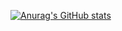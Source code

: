 [![Anurag's GitHub stats](https://github-readme-stats.vercel.app/api?username=DoLoop216&show=reviews,discussions_started,discussions_answered,prs_merged,prs_merged_percentage)](https://github.com/anuraghazra/github-readme-stats)

